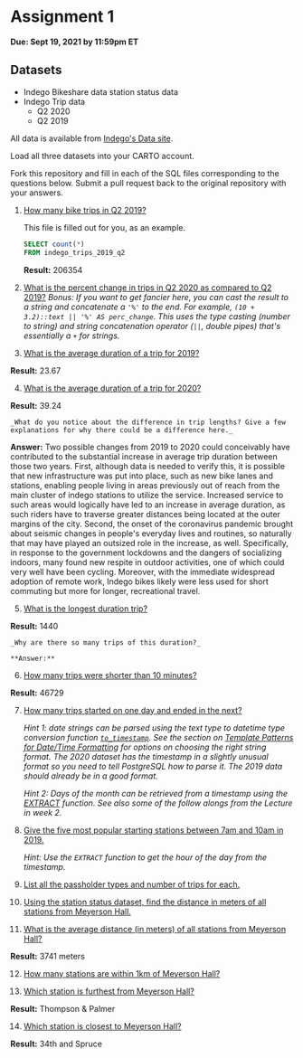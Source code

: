# Assignment 1

**Due: Sept 19, 2021 by 11:59pm ET**

## Datasets

* Indego Bikeshare data station status data
* Indego Trip data
  - Q2 2020
  - Q2 2019

All data is available from [Indego's Data site](https://www.rideindego.com/about/data/).

Load all three datasets into your CARTO account.

Fork this repository and fill in each of the SQL files corresponding to the questions below. Submit a pull request back to the original repository with your answers.

1. [How many bike trips in Q2 2019?](query01.sql)

    This file is filled out for you, as an example.

    ```SQL
    SELECT count(*)
    FROM indego_trips_2019_q2
    ```

    **Result:** 206354

2. [What is the percent change in trips in Q2 2020 as compared to Q2 2019?](query02.sql)
    _Bonus: If you want to get fancier here, you can cast the result to a string and concatenate a `'%'` to the end. For example, `(10 + 3.2)::text || '%' AS perc_change`. This uses the type casting (number to string) and string concatenation operator (`||`, double pipes) that's essentially a `+` for strings._

3. [What is the average duration of a trip for 2019?](query03.sql)

 **Result:** 23.67

4. [What is the average duration of a trip for 2020?](query04.sql)

 **Result:** 39.24

    _What do you notice about the difference in trip lengths? Give a few explanations for why there could be a difference here._

    
**Answer:** Two possible changes from 2019 to 2020 could conceivably have contributed to the substantial increase in average trip duration between those two years. First, although data is needed to verify this, it is possible that new infrastructure was put into place, such as new bike lanes and stations, enabling people living in areas previously out of reach from the main cluster of indego stations to utilize the service. Increased service to such areas would logically have led to an increase in average duration, as such riders have to traverse greater distances being located at the outer margins of the city. Second, the onset of the coronavirus pandemic brought about seismic changes in people's everyday lives and routines, so naturally that may have played an outsized role in the increase, as well. Specifically, in response to the government lockdowns and the dangers of socializing indoors, many found new respite in outdoor activities, one of which could very well have been cycling. Moreover, with the immediate widespread adoption of remote work, Indego bikes likely were less used for short commuting but more for longer, recreational travel.

5. [What is the longest duration trip?](query05.sql)

**Result:** 1440

    _Why are there so many trips of this duration?_

    **Answer:**

6. [How many trips were shorter than 10 minutes?](query06.sql)

**Result:** 46729

7. [How many trips started on one day and ended in the next?](query07.sql)

    _Hint 1: date strings can be parsed using the text type to datetime type conversion function [`to_timestamp`](https://www.postgresql.org/docs/12/functions-formatting.html). See the section on [Template Patterns for Date/Time Formatting](https://www.postgresql.org/docs/12/functions-formatting.html#FUNCTIONS-FORMATTING-DATETIME-TABLE) for options on choosing the right string format. The 2020 dataset has the timestamp in a slightly unusual format so you need to tell PostgreSQL how to parse it. The 2019 data should already be in a good format._

    _Hint 2: Days of the month can be retrieved from a timestamp using the [EXTRACT](https://www.postgresql.org/docs/12/functions-datetime.html#FUNCTIONS-DATETIME-EXTRACT) function. See also some of the follow alongs from the Lecture in week 2._

8. [Give the five most popular starting stations between 7am and 10am in 2019.](query08.sql)

    _Hint: Use the `EXTRACT` function to get the hour of the day from the timestamp._

9. [List all the passholder types and number of trips for each.](query09.sql)

10. [Using the station status dataset, find the distance in meters of all stations from Meyerson Hall.](query10.sql)

11. [What is the average distance (in meters) of all stations from Meyerson Hall?](query11.sql)

**Result:** 3741 meters

12. [How many stations are within 1km of Meyerson Hall?](query12.sql)

13. [Which station is furthest from Meyerson Hall?](query13.sql)

**Result:** Thompson & Palmer

14. [Which station is closest to Meyerson Hall?](query14.sql)

**Result:** 34th and Spruce
